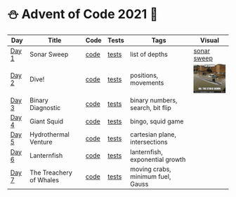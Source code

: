# ⛄️ Advent of Code 2021 🥶

| Day  | Title | Code | Tests | Tags | Visual |
| ---- | ----- | ---- | ----- | ---- | ------ |
| [Day 1](https://adventofcode.com/2021/day/1)  | Sonar Sweep             | [code](day01/Day1.kt) | [tests](../../../test/kotlin/aoc2021/day01/Day1KtTest.kt) | list of depths | [sonar sweep](day01/assets/sonar_sweep.gif) |
| [Day 2](https://adventofcode.com/2021/day/2)  | Dive!                   | [code](day02/Day2.kt) | [tests](../../../test/kotlin/aoc2021/day02/Day2KtTest.kt) | positions, movements | <img src="day02/assets/img.png" alt="Visualisation of Day 3" width="140"/> |
| [Day 3](https://adventofcode.com/2021/day/3)  | Binary Diagnostic       | [code](day03/Day3.kt) | [tests](../../../test/kotlin/aoc2021/day03/Day3KtTest.kt) | binary numbers, search, bit flip |  |
| [Day 4](https://adventofcode.com/2021/day/4)  | Giant Squid             | [code](day04/Day4.kt) | [tests](../../../test/kotlin/aoc2021/day04/Day4KtTest.kt) | bingo, squid game |  |
| [Day 5](https://adventofcode.com/2021/day/5)  | Hydrothermal Venture    | [code](day05/Day5.kt) | [tests](../../../test/kotlin/aoc2021/day05/Day5KtTest.kt) | cartesian plane, intersections |  |
| [Day 6](https://adventofcode.com/2021/day/6)  | Lanternfish             | [code](day06/Day6.kt) | [tests](../../../test/kotlin/aoc2021/day06/Day6KtTest.kt) | lanternfish, exponential growth |  |
| [Day 7](https://adventofcode.com/2021/day/7)  | The Treachery of Whales | [code](day07/Day7.kt) | [tests](../../../test/kotlin/aoc2021/day07/Day7KtTest.kt) | moving crabs, minimum fuel, Gauss |  |
